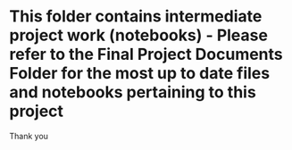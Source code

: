 # This folder contains intermediate project work (notebooks) - Please refer to the Final Project Documents Folder for the most up to date files and notebooks pertaining to this project 
Thank you 
